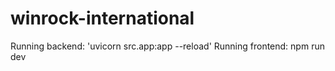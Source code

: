 # winrock-international

Running backend: 'uvicorn src.app:app --reload'
Running frontend: npm run dev
